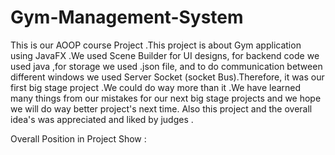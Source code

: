 # Gym-Management-System
This is our AOOP course Project .This project is about Gym application using JavaFX .We used Scene Builder for UI designs, for backend code we used java ,for storage we used .json file, and to do communication between different windows we used Server Socket (socket Bus).Therefore, it was our first big stage project .We could do way more than it .We have learned many things from our mistakes for our next big stage projects and we hope we will do way better project's next time. Also this project and the overall idea's was appreciated and liked by judges .

Overall Position in Project Show :
